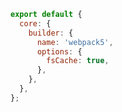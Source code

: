 ```js filename=".storybook/main.js" renderer="common" language="js"
export default {
  core: {
    builder: {
      name: 'webpack5',
      options: {
        fsCache: true,
      },
    },
  },
};
```
